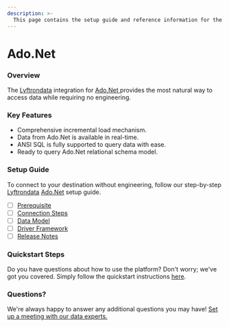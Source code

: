 ```yaml
---
description: >-
  This page contains the setup guide and reference information for the Ado.Net source connector.
---
```


# Ado.Net

### Overview

The [Lyftrondata](https://www.lyftrondata.com/) integration for [Ado.Net](https://www.lyftrondata.com/integration/ado.net/)[ ](https://www.lyftrondata.com/integration/ado.net/)provides the most natural way to access data while requiring no engineering.

### Key Features

* Comprehensive incremental load mechanism.
* Data from Ado.Net is available in real-time.&#x20;
* ANSI SQL is fully supported to query data with ease.
* Ready to query Ado.Net relational schema model.

### Setup Guide

To connect to your destination without engineering, follow our step-by-step [Lyftrondata](https://www.lyftrondata.com/)  [Ado.Net](https://www.lyftrondata.com/integration/ado.net/) setup guide.

* [ ] [Prerequisite](../../business-analytics/ado.net/prerequisite.md)
* [ ] [Connection Steps](../../business-analytics/ado.net/connection-steps.md)
* [ ] [Data Model](../../business-analytics/ado.net/data-model/)
* [ ] [Driver Framework](../../business-analytics/ado.net/driver-framework/)
* [ ] [Release Notes](../../business-analytics/ado.net/release-notes.md)

### Quickstart Steps

Do you have questions about how to use the platform? Don't worry; we've got you covered. Simply follow the quickstart instructions [here](../../../quickstart-steps.md).

### Questions? <a href="#questions" id="questions"></a>

We're always happy to answer any additional questions you may have! [Set up a meeting with our data experts.](https://www.lyftrondata.com/book-a-meeting/)

